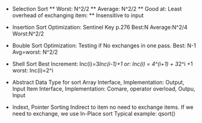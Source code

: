 
* Selection Sort
** Worst: N^2/2
** Average: N^2/2
** Good at: Least overhead of exchanging item:
** Insensitive to input

* Insertion Sort
Optimization: Sentinel Key p.276
Best:N
Average:N^2/4
Worst:N^2/2

* Bouble Sort
Optimization: Testing if No exchanges in one pass.
Best: N-1
Avg=worst: N^2/2

* Shell Sort
Best Increment: Inc(i)=3*Inc(i-1)+1
or: Inc(i) = 4^(i+1) + 3*2^i +1
worst: Inc(i)=2^i

* Abstract Data Type for sort
Array Interface, Implementation: Output, Input
Item Interface, Implementation: Comare, operator overload, Outpu, Input


* Indext, Pointer Sorting
Indirect to item
no need to exchange items. If we need to exchange, we use In-Place sort
Typical example: qsort()

